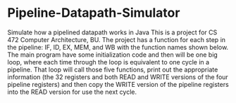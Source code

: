 # Pipeline-Datapath-Simulator
Simulate how a pipelined datapath works in Java
This is a project for CS 472 Computer Architecture, BU.
The project has a function for each step in the pipeline: IF, ID, EX, MEM, and WB with the function names shown below. The main program have some initialization code and then will be one big loop, where each time through the loop is equivalent to one cycle in a pipeline. That loop will call those five functions, print out the appropriate information (the 32 registers and both READ and WRITE versions of the four pipeline registers) and then copy the WRITE version of the pipeline registers into the READ version for use the next cycle.
